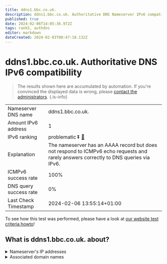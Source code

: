 ```yaml
---
title: ddns1.bbc.co.uk.
description: ddns1.bbc.co.uk. Authoritative DNS Nameserver IPv6 compatibility
published: true
date: 2024-02-06T14:05:36.972Z
tags: rank5, authdns
editor: markdown
dateCreated: 2024-02-03T00:47:18.132Z
---
```


# ddns1.bbc.co.uk. Authoritative DNS IPv6 compatibility

> The results shown here are accumulated by automation. If you're convinced the displayed data is wrong, please [contact the administrators](/howto/chat). 
{.is-info}




|   |   |
| - | - |
| Nameserver DNS name | ddns1.bbc.co.uk.
| Amount IPv6 address | 1
| IPv6 ranking | problematic :arrow_double_down: [🔗](/howto/ranking) |
| Explanation | The nameserver has an AAAA record but does not respond to ICMPv6 echo requests and rarely answers correctly to DNS queries via IPv6. |
| ICMPv6 success rate | 100%|
| DNS query success rate | 0% |
| Last Check Timestamp | 2024-02-06 13:55:14+01:00 |

To see how this test was performed, please have a look at [our website test criteria howto](/howto/testcriteria/authdns)!


## What is ddns1.bbc.co.uk. about?




<details>
<summary>Nameserver's IP addresses</summary>

2607:f740:e04e:4::1

</details>



<details>
<summary>Associated domain names</summary>

www.bbc.com

www.bbc.co.uk

</details>

